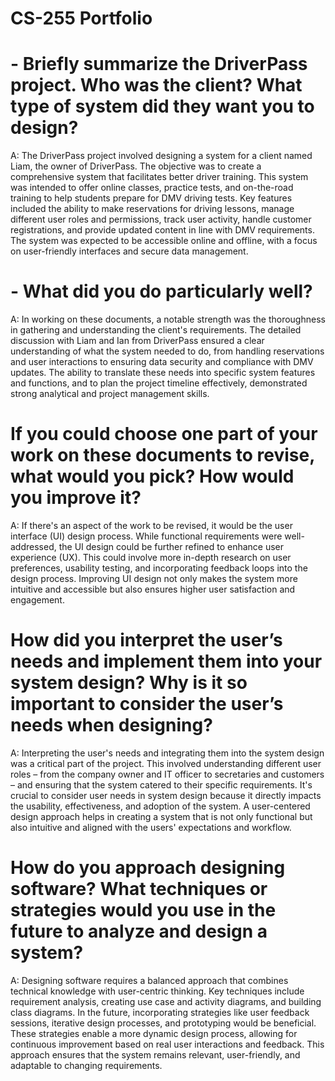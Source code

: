 # CS-255 Portfolio

# - Briefly summarize the DriverPass project. Who was the client? What type of system did they want you to design?
A: The DriverPass project involved designing a system for a client named Liam, the owner of DriverPass. The objective was to create a comprehensive system that facilitates better driver training. This system was intended to offer online classes, practice tests, and on-the-road training to help students prepare for DMV driving tests. Key features included the ability to make reservations for driving lessons, manage different user roles and permissions, track user activity, handle customer registrations, and provide updated content in line with DMV requirements. The system was expected to be accessible online and offline, with a focus on user-friendly interfaces and secure data management.

# - What did you do particularly well?
A: In working on these documents, a notable strength was the thoroughness in gathering and understanding the client's requirements. The detailed discussion with Liam and Ian from DriverPass ensured a clear understanding of what the system needed to do, from handling reservations and user interactions to ensuring data security and compliance with DMV updates. The ability to translate these needs into specific system features and functions, and to plan the project timeline effectively, demonstrated strong analytical and project management skills.

# If you could choose one part of your work on these documents to revise, what would you pick? How would you improve it?
A: If there's an aspect of the work to be revised, it would be the user interface (UI) design process. While functional requirements were well-addressed, the UI design could be further refined to enhance user experience (UX). This could involve more in-depth research on user preferences, usability testing, and incorporating feedback loops into the design process. Improving UI design not only makes the system more intuitive and accessible but also ensures higher user satisfaction and engagement.

# How did you interpret the user’s needs and implement them into your system design? Why is it so important to consider the user’s needs when designing?
A: Interpreting the user's needs and integrating them into the system design was a critical part of the project. This involved understanding different user roles – from the company owner and IT officer to secretaries and customers – and ensuring that the system catered to their specific requirements. It's crucial to consider user needs in system design because it directly impacts the usability, effectiveness, and adoption of the system. A user-centered design approach helps in creating a system that is not only functional but also intuitive and aligned with the users' expectations and workflow.

# How do you approach designing software? What techniques or strategies would you use in the future to analyze and design a system?
A: Designing software requires a balanced approach that combines technical knowledge with user-centric thinking. Key techniques include requirement analysis, creating use case and activity diagrams, and building class diagrams. In the future, incorporating strategies like user feedback sessions, iterative design processes, and prototyping would be beneficial. These strategies enable a more dynamic design process, allowing for continuous improvement based on real user interactions and feedback. This approach ensures that the system remains relevant, user-friendly, and adaptable to changing requirements.
